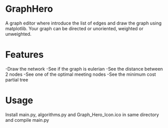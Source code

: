 # GraphHero
A graph editor where introduce the list of edges and draw the graph using matplotlib. Your graph can be directed or unoriented, weighted or unweighted.
# Features
-Draw the network
-See if the graph is eulerian
-See the distance between 2 nodes
-See one of the optimal meeting nodes
-See the minimum cost partial tree
# Usage
Install main.py, algorithms.py and Graph_Hero_Icon.ico in same directory and compile main.py
